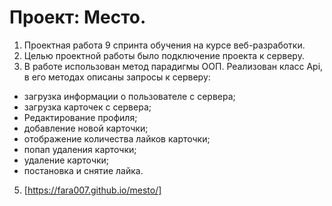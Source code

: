 # Проект: Место.
1. Проектная работа 9 спринта обучения на курсе веб-разработки.
2. Целью проектной работы было подключение проекта к серверу.
3. В работе использован метод парадигмы ООП. Реализован класс Api, в его методах описаны запросы к серверу:
 - загрузка информации о пользователе с сервера;
 - загрузка карточек с сервера;
 - Редактирование профиля;
 - добавление новой карточки;
 - отображение количества лайков карточки;
 - попап удаления карточки;
 - удаление карточки;
 - постановка и снятие лайка.
5. [https://fara007.github.io/mesto/]
